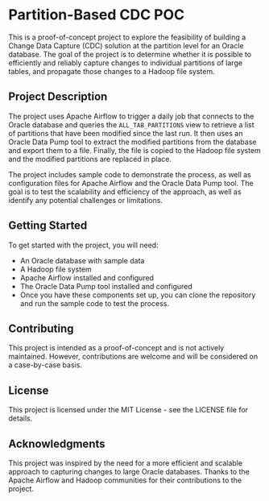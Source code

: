 # Partition-Based CDC POC

This is a proof-of-concept project to explore the feasibility of building a Change Data Capture (CDC) solution at the partition level for an Oracle database. The goal of the project is to determine whether it is possible to efficiently and reliably capture changes to individual partitions of large tables, and propagate those changes to a Hadoop file system.

## Project Description

The project uses Apache Airflow to trigger a daily job that connects to the Oracle database and queries the ```ALL_TAB_PARTITIONS``` view to retrieve a list of partitions that have been modified since the last run. It then uses an Oracle Data Pump tool to extract the modified partitions from the database and export them to a file. Finally, the file is copied to the Hadoop file system and the modified partitions are replaced in place.

The project includes sample code to demonstrate the process, as well as configuration files for Apache Airflow and the Oracle Data Pump tool. The goal is to test the scalability and efficiency of the approach, as well as identify any potential challenges or limitations.

## Getting Started
To get started with the project, you will need:

* An Oracle database with sample data
* A Hadoop file system
* Apache Airflow installed and configured
* The Oracle Data Pump tool installed and configured
* Once you have these components set up, you can clone the repository and run the sample code to test the process.

## Contributing
This project is intended as a proof-of-concept and is not actively maintained. However, contributions are welcome and will be considered on a case-by-case basis.

## License
This project is licensed under the MIT License - see the LICENSE file for details.

## Acknowledgments
This project was inspired by the need for a more efficient and scalable approach to capturing changes to large Oracle databases. Thanks to the Apache Airflow and Hadoop communities for their contributions to the project.
